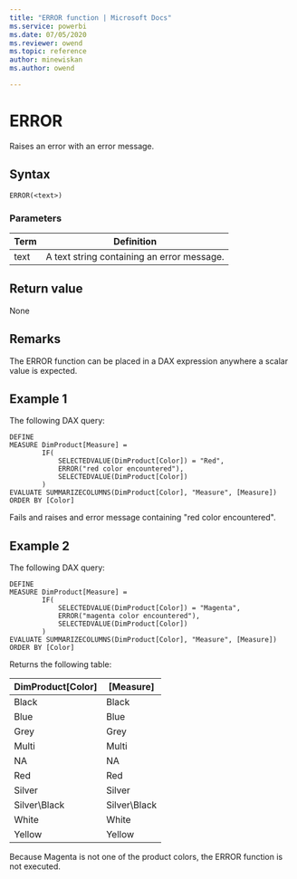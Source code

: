 ```yaml
---
title: "ERROR function | Microsoft Docs"
ms.service: powerbi 
ms.date: 07/05/2020
ms.reviewer: owend
ms.topic: reference
author: minewiskan
ms.author: owend

---
```

# ERROR

Raises an error with an error message.  
  
## Syntax  
  
```dax
ERROR(<text>)  
```
  
### Parameters  
  
|Term|Definition|  
|--------|--------------|  
|text|A text string containing an error message.|  
  
## Return value

None
  
## Remarks

The ERROR function can be placed in a DAX expression anywhere a scalar value is expected.

## Example 1

The following DAX query:

```dax
DEFINE
MEASURE DimProduct[Measure] =
        IF(
            SELECTEDVALUE(DimProduct[Color]) = "Red",
            ERROR("red color encountered"),
            SELECTEDVALUE(DimProduct[Color])
        )
EVALUATE SUMMARIZECOLUMNS(DimProduct[Color], "Measure", [Measure])
ORDER BY [Color]
```

Fails and raises and error message containing "red color encountered".

## Example 2

The following DAX query:

```dax
DEFINE
MEASURE DimProduct[Measure] =
        IF(
            SELECTEDVALUE(DimProduct[Color]) = "Magenta",
            ERROR("magenta color encountered"),
            SELECTEDVALUE(DimProduct[Color])
        )
EVALUATE SUMMARIZECOLUMNS(DimProduct[Color], "Measure", [Measure])
ORDER BY [Color]
```

Returns the following table:

DimProduct[Color]  |[Measure]
---------|---------
Black     |        Black
Blue     |       Blue  
Grey     |      Grey
Multi     |    Multi
NA     |        NA
Red     |     Red
Silver     |     Silver
Silver\Black     |   Silver\Black
White    |       White  
Yellow    |        Yellow

Because Magenta is not one of the product colors, the ERROR function is not executed.
